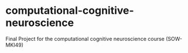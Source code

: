 # computational-cognitive-neuroscience
Final Project for the computational cognitive neuroscience course (SOW-MKI49)
